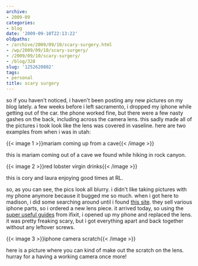 ```yaml
---
archive:
- 2009-09
categories:
- blog
date: '2009-09-10T22:13:22'
oldpaths:
- /archive/2009/09/10/scary-surgery.html
- /wp/2009/09/10/scary-surgery/
- /2009/09/10/scary-surgery/
- /blog/328
slug: '1252620802'
tags:
- personal
title: scary surgery
---
```


so if you haven't noticed, i haven't been posting any new pictures on my
blog lately. a few weeks before i left sacramento, i dropped my iphone
while getting out of the car. the phone worked fine, but there were a few
nasty gashes on the back, including across the camera lens. this sadly
made all of the pictures i took look like the lens was covered in
vaseline. here are two examples from when i was in utah:

{{< image 1 >}}mariam coming up from a cave{{< /image >}}

this is mariam coming out of a cave we found while hiking in rock canyon.

{{< image 2 >}}red lobster virgin drinks{{< /image >}}

this is cory and laura enjoying good times at RL.

so, as you can see, the pics look all blurry. i didn't like taking
pictures with my phone anymore because it bugged me so much. when i got
here to madison, i did some searching around until i found [this site][3].
they sell various iphone parts, so i ordered a new lens piece. it arrived
today, so using the [super useful guides][4] from ifixit, i opened up my
phone and replaced the lens. it was pretty freaking scary, but i got
everything apart and back together without any leftover screws.

{{< image 3 >}}iphone camera scratch{{< /image >}}

here is a picture where you can kind of make out the scratch on the lens.
hurray for a having a working camera once more!

[3]: http://chinaontrade.com/
[4]: http://www.ifixit.com/Guide/Repair/iPhone-3G-Rear-Panel/583/1

